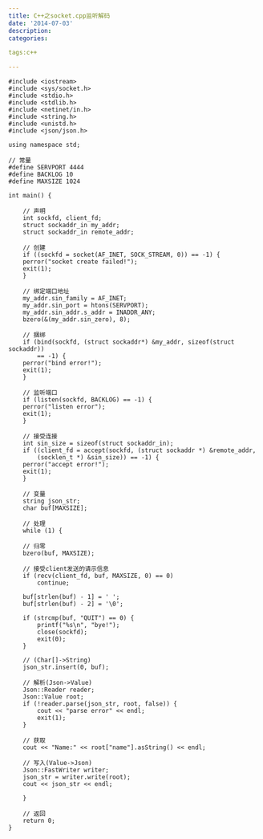 ```yaml
---
title: C++之socket.cpp监听解码
date: '2014-07-03'
description:
categories:

tags:c++

---
```


	#include <iostream>
	#include <sys/socket.h>
	#include <stdio.h>
	#include <stdlib.h>
	#include <netinet/in.h>
	#include <string.h>
	#include <unistd.h>
	#include <json/json.h>
	 
	using namespace std;
	 
	// 常量
	#define SERVPORT 4444
	#define BACKLOG 10
	#define MAXSIZE 1024
	 
	int main() {
	 
	    // 声明
	    int sockfd, client_fd;
	    struct sockaddr_in my_addr;
	    struct sockaddr_in remote_addr;
	 
	    // 创建
	    if ((sockfd = socket(AF_INET, SOCK_STREAM, 0)) == -1) {
		perror("socket create failed!");
		exit(1);
	    }
	 
	    // 绑定端口地址
	    my_addr.sin_family = AF_INET;
	    my_addr.sin_port = htons(SERVPORT);
	    my_addr.sin_addr.s_addr = INADDR_ANY;
	    bzero(&(my_addr.sin_zero), 8);
	 
	    // 捆绑
	    if (bind(sockfd, (struct sockaddr*) &my_addr, sizeof(struct sockaddr))
		    == -1) {
		perror("bind error!");
		exit(1);
	    }
	 
	    // 监听端口
	    if (listen(sockfd, BACKLOG) == -1) {
		perror("listen error");
		exit(1);
	    }
	 
	    // 接受连接
	    int sin_size = sizeof(struct sockaddr_in);
	    if ((client_fd = accept(sockfd, (struct sockaddr *) &remote_addr,
		    (socklen_t *) &sin_size)) == -1) {
		perror("accept error!");
		exit(1);
	    }
	 
	    // 变量
	    string json_str;
	    char buf[MAXSIZE];
	 
	    // 处理
	    while (1) {
	 
		// 归零
		bzero(buf, MAXSIZE);
	 
		// 接受client发送的请示信息
		if (recv(client_fd, buf, MAXSIZE, 0) == 0)
		    continue;
	 
		buf[strlen(buf) - 1] = ' ';
		buf[strlen(buf) - 2] = '\0';
	 
		if (strcmp(buf, "QUIT") == 0) {
		    printf("%s\n", "bye!");
		    close(sockfd);
		    exit(0);
		}
	 
		// (Char[]->String)
		json_str.insert(0, buf);
	 
		// 解析(Json->Value)
		Json::Reader reader;
		Json::Value root;
		if (!reader.parse(json_str, root, false)) {
		    cout << "parse error" << endl;
		    exit(1);
		}
	 
		// 获取
		cout << "Name:" << root["name"].asString() << endl;
	 
		// 写入(Value->Json)
		Json::FastWriter writer;
		json_str = writer.write(root);
		cout << json_str << endl;
	 
	    }
	 
	    // 返回
	    return 0;
	}

